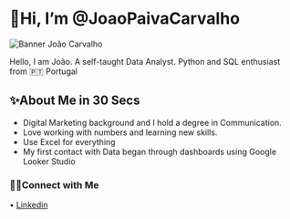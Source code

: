 # 👋Hi, I’m @JoaoPaivaCarvalho
![Banner João Carvalho](https://github.com/user-attachments/assets/74468ac7-ce87-46b8-83de-67211669f102)


Hello, I am João. A self-taught Data Analyst. Python and SQL enthusiast from 🇵🇹 Portugal

## ✨About Me in 30 Secs
- Digital Marketing background and I hold a degree in Communication.
- Love working with numbers and learning new skills.
- Use Excel for everything
- My first contact with Data began through dashboards using Google Looker Studio

### 👋🏻Connect with Me
• [Linkedin](https://www.linkedin.com/in/joao-paivacarvalho/)
